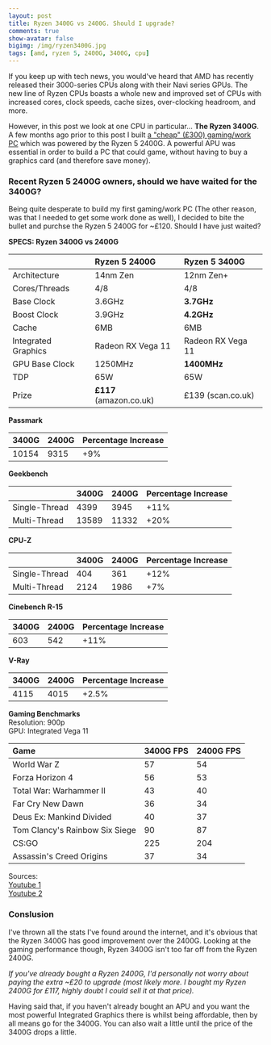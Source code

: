 ```yaml
---
layout: post
title: Ryzen 3400G vs 2400G. Should I upgrade?
comments: true
show-avatar: false
bigimg: /img/ryzen3400G.jpg
tags: [amd, ryzen 5, 2400G, 3400G, cpu]
---
```


If you keep up with tech news, you would've heard that AMD has recently released their 3000-series CPUs along with their Navi series GPUs. The new line of Ryzen CPUs boasts a whole new and improved set of CPUs with increased cores, clock speeds, cache sizes, over-clocking headroom, and more.

However, in this post we look at one CPU in particular... **The Ryzen 3400G**.
A few months ago prior to this post I built [a "cheap" (£300) gaming/work PC](/2019-06-12-how-to-build-a-budget-pc-for-gaming-and-work/) which was powered by the Ryzen 5 2400G. A powerful APU was essential in order to build a PC that could game, without having to buy a graphics card (and therefore save money).

### Recent Ryzen 5 2400G owners, should we have waited for the 3400G?
Being quite desperate to build my first gaming/work PC (The other reason, was that I needed to get some work done as well), I decided to bite the bullet and purchse the Ryzen 5 2400G for ~£120. Should I have just waited?

**SPECS: Ryzen 3400G vs 2400G**

|    |Ryzen 5 2400G|Ryzen 5 3400G|
|:--------|:----------|:---------|
|Architecture|14nm Zen|12nm Zen+|
|Cores/Threads|4/8|4/8|
|Base Clock|3.6GHz|**3.7GHz**|
|Boost Clock|3.9GHz|**4.2GHz**|
|Cache|6MB|6MB|
|Integrated Graphics|Radeon RX Vega 11|Radeon RX Vega 11|
|GPU Base Clock|1250MHz|**1400MHz**|
|TDP|65W|65W|
|Prize|**£117** (amazon.co.uk)|£139 (scan.co.uk)|

**Passmark**

|3400G|2400G|Percentage Increase|
|:--|:--|:--|
|10154|9315|+9%|

**Geekbench**

||3400G|2400G|Percentage Increase|
|:--|:--|:--|:--|
|Single-Thread|4399|3945|+11%|
|Multi-Thread|13589|11332|+20%|

**CPU-Z**

||3400G|2400G|Percentage Increase|
|:--|:--|:--|:--|
|Single-Thread|404|361|+12%|
|Multi-Thread|2124|1986|+7%|

**Cinebench R-15**

|3400G|2400G|Percentage Increase|
|:--|:--|:--|
|603|542|+11%|

**V-Ray**

|3400G|2400G|Percentage Increase|
|:--|:--|:--|
|4115|4015|+2.5%|

**Gaming Benchmarks**<br>
Resolution: 900p<br>
GPU: Integrated Vega 11

|Game|3400G FPS|2400G FPS|
|:--|:--|:--|
|World War Z|57|54|
|Forza Horizon 4|56|53|
|Total War: Warhammer II|43|40|
|Far Cry New Dawn|36|34|
|Deus Ex: Mankind Divided|40|37|
|Tom Clancy's Rainbow Six Siege|90|87|
|CS:GO|225|204|
|Assassin's Creed Origins|37|34|

Sources: <br>
[Youtube 1](https://youtu.be/jOsbtzWZOBM) <br>
[Youtube 2](https://www.youtube.com/watch?v=5-zNdqOS6Fk)


### Conslusion
I've thrown all the stats I've found around the internet, and it's obvious that the Ryzen 3400G has good improvement over the 2400G. Looking at the gaming performance though, Ryzen 3400G isn't too far off from the Ryzen 2400G.

_If you've already bought a Ryzen 2400G, I'd personally not worry about paying the extra ~£20 to upgrade (most likely more. I bought my Ryzen 2400G for £117, highly doubt I could sell it at that price)._

Having said that, if you haven't already bought an APU and you want the most powerful Integrated Graphics there is whilst being affordable, then by all means go for the 3400G. You can also wait a little until the price of the 3400G drops a little.

